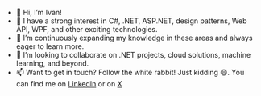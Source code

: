 - 👋 Hi, I’m Ivan!
- 👀 I have a strong interest in C#, .NET, ASP.NET, design patterns, Web API, WPF, and other exciting technologies.
- 🌱 I’m continuously expanding my knowledge in these areas and always eager to learn more.
- 💞️ I’m looking to collaborate on .NET projects, cloud solutions, machine learning, and beyond.
- 📫 Want to get in touch? Follow the white rabbit! Just kidding 😄. You can find me on [LinkedIn](https://www.linkedin.com/in/ivanzanolla/) or on [X](https://x.com/izanolla)

<!---
ivanzanolla/ivanzanolla is a ✨ special ✨ repository because its `README.md` (this file) appears on your GitHub profile.
You can click the Preview link to take a look at your changes.
--->
